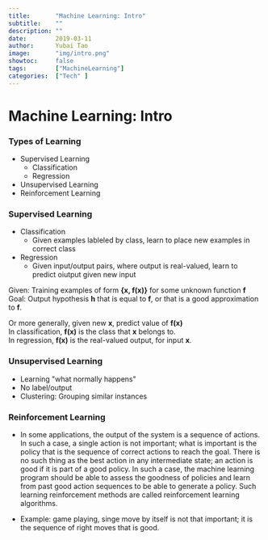 ```yaml
---
title:       "Machine Learning: Intro"
subtitle:    ""
description: ""
date:        2019-03-11
author:      Yubai Tao
image:       "img/intro.png"
showtoc:     false
tags:        ["MachineLearning"]
categories:  ["Tech" ]
---
```

# Machine Learning: Intro

### Types of Learning

* Supervised Learning
  * Classification
  * Regression
* Unsupervised Learning
* Reinforcement Learning

### Supervised Learning
* Classification
  * Given examples lableled by class, learn to place new examples in correct class
* Regression
  * Given input/output pairs, where output is real-valued, learn to predict oiutput given new input

Given: Training examples of form **{x, f(x)}** for some unknown function **f**
<br>
Goal: Output hypothesis **h** that is equal to **f**, or that is a good approximation to **f**.

Or more generally, given new **x**, predict value of **f(x)**
<br>
In classification, **f(x)** is the class that **x** belongs to.
<br>
In regression, **f(x)** is the real-valued output, for input **x**.

### Unsupervised Learning
* Learning "what normally happens"
* No label/output
* Clustering: Grouping similar instances

### Reinforcement Learning
* In some applications, the output of the system is a sequence of actions.
In such a case, a single action is not important; what is important is the
policy that is the sequence of correct actions to reach the goal. There is
no such thing as the best action in any intermediate state; an action is
good if it is part of a good policy. In such a case, the machine learning
program should be able to assess the goodness of policies and learn from
past good action sequences to be able to generate a policy. Such learning
reinforcement methods are called reinforcement learning algorithms.

* Example: game playing, singe move by itself is not that important; it is the sequence of right moves that is good.


